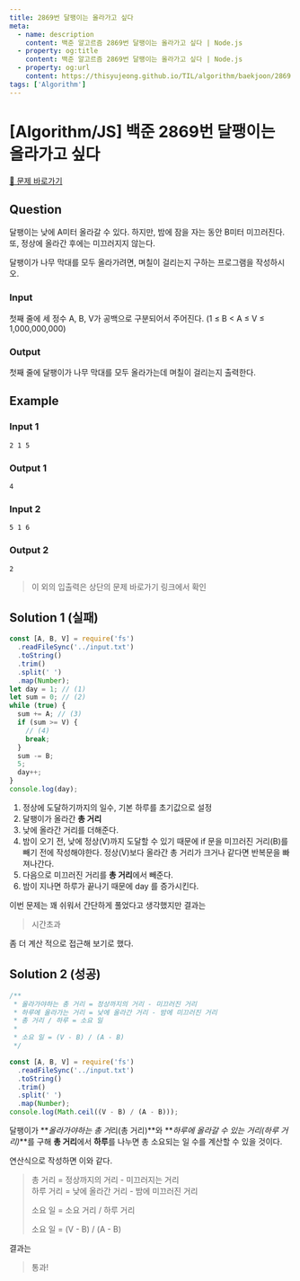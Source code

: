 ```yaml
---
title: 2869번 달팽이는 올라가고 싶다
meta:
  - name: description
    content: 백준 알고르즘 2869번 달팽이는 올라가고 싶다 | Node.js
  - property: og:title
    content: 백준 알고르즘 2869번 달팽이는 올라가고 싶다 | Node.js
  - property: og:url
    content: https://thisyujeong.github.io/TIL/algorithm/baekjoon/2869.html
tags: ['Algorithm']
---
```


# [Algorithm/JS] 백준 2869번 달팽이는 올라가고 싶다

[🔗 문제 바로가기](https://www.acmicpc.net/problem/2869)

## Question

달팽이는 낮에 A미터 올라갈 수 있다. 하지만, 밤에 잠을 자는 동안 B미터 미끄러진다. 또, 정상에 올라간 후에는 미끄러지지 않는다.

달팽이가 나무 막대를 모두 올라가려면, 며칠이 걸리는지 구하는 프로그램을 작성하시오.

### Input

첫째 줄에 세 정수 A, B, V가 공백으로 구분되어서 주어진다. (1 ≤ B < A ≤ V ≤ 1,000,000,000)

### Output

첫째 줄에 달팽이가 나무 막대를 모두 올라가는데 며칠이 걸리는지 출력한다.

## Example

### Input 1

```
2 1 5
```

### Output 1

```
4
```

### Input 2

```
5 1 6
```

### Output 2

```
2
```

> 이 외의 입출력은 상단의 문제 바로가기 링크에서 확인

## Solution 1 (실패)

```js
const [A, B, V] = require('fs')
  .readFileSync('../input.txt')
  .toString()
  .trim()
  .split(' ')
  .map(Number);
let day = 1; // (1)
let sum = 0; // (2)
while (true) {
  sum += A; // (3)
  if (sum >= V) {
    // (4)
    break;
  }
  sum -= B;
  5;
  day++;
}
console.log(day);
```

1. 정상에 도달하기까지의 일수, 기본 하루를 초기값으로 설정
2. 달팽이가 올라간 **총 거리**
3. 낮에 올라간 거리를 더해준다.
4. 밤이 오기 전, 낮에 정상(V)까지 도달할 수 있기 때문에 if 문을 미끄러진 거리(B)를 빼기 전에 작성해야한다. 정상(V)보다 올라간 총 거리가 크거나 같다면 반복문을 빠져나간다.
5. 다음으로 미끄러진 거리를 **총 거리**에서 빼준다.
6. 밤이 지나면 하루가 끝나기 때문에 day 를 증가시킨다.

이번 문제는 꽤 쉬워서 간단하게 풀었다고 생각했지만 결과는

> 시간초과

좀 더 계산 적으로 접근해 보기로 했다.

## Solution 2 (성공)

```js
/**
 * 올라가야하는 총 거리 = 정상까지의 거리 - 미끄러진 거리
 * 하루에 올라가는 거리 = 낮에 올라간 거리 - 밤에 미끄러진 거리
 * 총 거리 / 하루 = 소요 일
 *
 * 소요 일 = (V - B) / (A - B)
 */

const [A, B, V] = require('fs')
  .readFileSync('../input.txt')
  .toString()
  .trim()
  .split(' ')
  .map(Number);
console.log(Math.ceil((V - B) / (A - B)));
```

달팽이가 ***올라가야하는 총 거*리(총 거리)**와 **_하루에 올라갈 수 있는 거리(하루 거리)_**를 구해 **총 거리**에서 **하루**를 나누면 총 소요되는 일 수를 계산할 수 있을 것이다.

연산식으로 작성하면 이와 같다.

> 총 거리 = 정상까지의 거리 - 미끄러지는 거리  
> 하루 거리 = 낮에 올라간 거리 - 밤에 미끄러진 거리
>
> 소요 일 = 소요 거리 / 하루 거리
>
> 소요 일 = (V - B) / (A - B)

결과는

> 통과!

